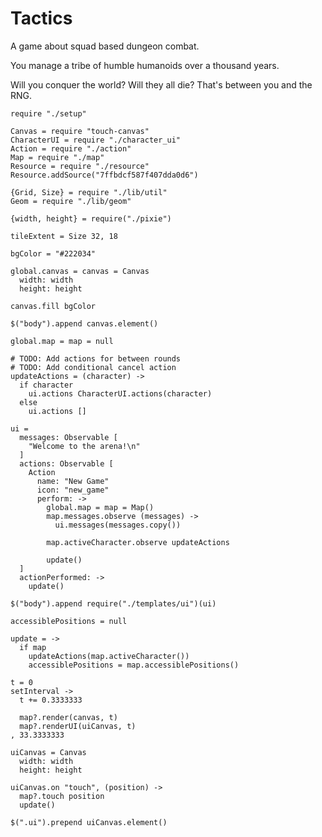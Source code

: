 Tactics
=======

A game about squad based dungeon combat.

You manage a tribe of humble humanoids over a thousand years.

Will you conquer the world? Will they all die? That's between you and the RNG.

    require "./setup"

    Canvas = require "touch-canvas"
    CharacterUI = require "./character_ui"
    Action = require "./action"
    Map = require "./map"
    Resource = require "./resource"
    Resource.addSource("7ffbdcf587f407dda0d6")

    {Grid, Size} = require "./lib/util"
    Geom = require "./lib/geom"

    {width, height} = require("./pixie")

    tileExtent = Size 32, 18

    bgColor = "#222034"

    global.canvas = canvas = Canvas
      width: width
      height: height

    canvas.fill bgColor

    $("body").append canvas.element()

    global.map = map = null

    # TODO: Add actions for between rounds
    # TODO: Add conditional cancel action
    updateActions = (character) ->
      if character
        ui.actions CharacterUI.actions(character)
      else
        ui.actions []

    ui =
      messages: Observable [
        "Welcome to the arena!\n"
      ]
      actions: Observable [
        Action
          name: "New Game"
          icon: "new_game"
          perform: ->
            global.map = map = Map()
            map.messages.observe (messages) ->
              ui.messages(messages.copy())

            map.activeCharacter.observe updateActions

            update()
      ]
      actionPerformed: ->
        update()

    $("body").append require("./templates/ui")(ui)

    accessiblePositions = null

    update = ->
      if map
        updateActions(map.activeCharacter())
        accessiblePositions = map.accessiblePositions()

    t = 0
    setInterval ->
      t += 0.3333333

      map?.render(canvas, t)
      map?.renderUI(uiCanvas, t)
    , 33.3333333

    uiCanvas = Canvas
      width: width
      height: height

    uiCanvas.on "touch", (position) ->
      map?.touch position
      update()

    $(".ui").prepend uiCanvas.element()
